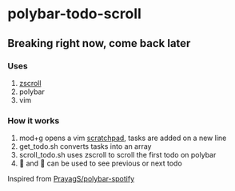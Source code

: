 # polybar-todo-scroll

## Breaking right now, come back later

### Uses
1. [zscroll](https://github.com/noctuid/zscroll)
2. polybar
3. vim

### How it works
1. mod+g opens a vim [scratchpad](todo_scratchpad.sh), tasks are added on a new line
2. get_todo.sh converts tasks into an array
3. scroll_todo.sh uses zscroll to scroll the first todo on polybar
4.  and  can be used to see previous or next todo

Inspired from [PrayagS/polybar-spotify](https://github.com/PrayagS/polybar-spotify)

